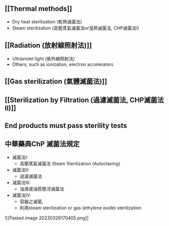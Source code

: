 ## [[Thermal methods]]
- Dry heat sterilization (乾熱滅菌法) 
- Steam sterilization (高壓蒸氣滅菌法or溼熱滅菌法, CHP滅菌法I) 
## [[Radiation (放射線照射法)]] 
- Ultraviolet light (紫外線照射法) 
- Others, such as ionization, electron accelerators 
## [[Gas sterilization (氣體滅菌法)]] 
## [[Sterilization by Filtration (過濾滅菌法, CHP滅菌法II)]] 
## End products must pass sterility tests
## 中華藥典ChP 滅菌法規定
- 滅菌法I:
	- 高壓蒸氣滅菌法 Steam Sterilization (Autoclaving) 
- 滅菌法II:
	- 過濾滅菌法 
- 滅菌法III:
	- 油液或油質懸浮滅菌法 
- 滅菌法IV:
	 - 容器之滅菌,
	 - 利用steam sterilization or gas (ethylene oxide) sterilization

![[Pasted image 20230326170405.png]]